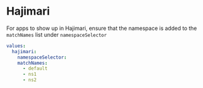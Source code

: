 # Hajimari

For apps to show up in Hajimari, ensure that the namespace is added to the `matchNames` list under `namespaceSelector`
```yaml
values:
  hajimari:
    namespaceSelector:
    matchNames:
      - default
      - ns1
      - ns2
  ```